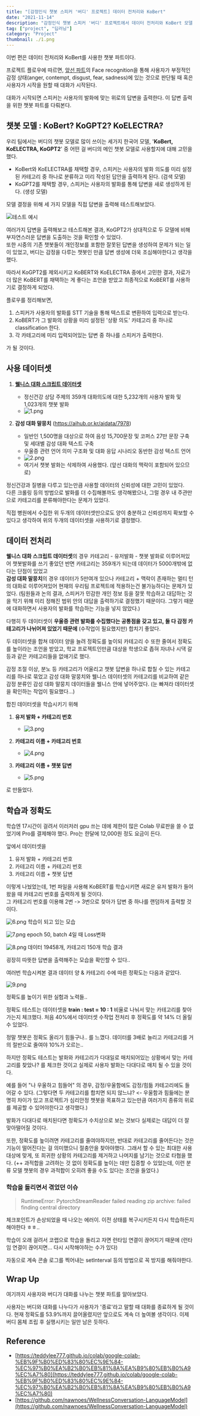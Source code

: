 ```yaml
---
title: "[감정인식 챗봇 스피커 '버디' 프로젝트] 데이터 전처리와 KoBert"
date: "2021-11-14"
description: "감정인식 챗봇 스피커 '버디' 프로젝트에서 데이터 전처리와 KoBert 모델 학습시킨 과정"
tag: ["project", "딥러닝"]
category: "Project"
thumbnail: ./1.png
---
```


이번 편은 데이터 전처리와 KoBert를 사용한 챗봇 파트이다.

프로젝트 플로우에 따르면, [앞선 파트](https://suu3.github.io/Project/[2021-05-26][%EA%B0%90%EC%A0%95%EC%9D%B8%EC%8B%9D_%EC%B1%97%EB%B4%87_%EC%8A%A4%ED%94%BC%EC%BB%A4_'%EB%B2%84%EB%94%94'_%ED%94%84%EB%A1%9C%EC%A0%9D%ED%8A%B8]_%EC%96%BC%EA%B5%B4_%ED%91%9C%EC%A0%95_%EC%9D%B8%EC%8B%9D_%ED%8C%8C%ED%8A%B8/)의 Face recognition을 통해 사용자가 부정적인 감정 상태(anger, contempt, disgust, fear, sadness)에 있는 것으로 판단될 때 혹은 사용자가 시작을 원할 때 대화가 시작된다.

대화가 시작되면 스피커는 사용자의 발화에 맞는 위로의 답변을 출력한다. 이 답변 출력을 위한 챗봇 파트를 다뤄본다.

## 챗봇 모델 : KoBert? KoGPT2? KoELECTRA?

우리 팀에서는 버디의 챗봇 모델로 많이 쓰이는 세가지 한국어 모델, '**KoBert, KoELECTRA, KoGPT2**' 중 어떤 걸 버디의 메인 챗봇 모델로 사용할지에 대해 고민을 했다.

- KoBert와 KoELECTRA를 채택할 경우, 스피커는 사용자의 발화 의도를 미리 설정된 카테고리 중 하나로 분류하고 미리 작성된 답안을 출력하게 된다. (검색 모델)
- KoGPT2를 채택할 경우, 스피커는 사용자의 발화를 통해 답변을 새로 생성하게 된다. (생성 모델)

모델 결정을 위해 세 가지 모델을 직접 답변을 출력해 테스트해보았다.

![테스트 예시](./10.png)

여러가지 답변을 출력해보고 테스트해본 결과, KoGPT2가 상대적으로 두 모델에 비해 부자연스러운 답변을 도출하는 것을 확인할 수 있었다.  
또한 시중의 기존 챗봇들이 개인정보를 포함한 잘못된 답변을 생성하여 문제가 되는 일이 있었고, 버디는 감정을 다루는 챗봇인 만큼 답변 생성에 더욱 조심해야한다고 생각을 했다.

따라서 KoGPT2를 제외시키고 KoBERT와 KoELECTRA 중에서 고민한 결과, 자료가 더 많은 KoBERT를 채택하는 게 좋다는 조언을 받았고 최종적으로 KoBERT를 사용하기로 결정하게 되었다.

플로우를 정리해보면,

1. 스피커가 사용자의 발화를 STT 기술을 통해 텍스트로 변환하여 입력으로 받는다.
2. KoBERT가 그 발화의 상황을 미리 설정된 '상황 의도' 카테고리 중 하나로 classification 한다.
3. 각 카테고리에 미리 입력되어있는 답변 중 하나를 스피커가 출력한다.

가 될 것이다.

## 사용 데이터셋

1. [**웰니스 대화 스크립트 데이터셋**](https://aihub.or.kr/keti_data_board/language_intelligence)

   - 정신건강 상담 주제의 359개 대화의도에 대한 5,232개의 사용자 발화 및 1,023개의 챗봇 발화
   - ![1.png](./1.png)

2. **감성 대화 말뭉치** (https://aihub.or.kr/aidata/7978)

   - 일반인 1,500명을 대상으로 하여 음성 15,700문장 및 코퍼스 27만 문장 구축 및 세대별 감성 대화 텍스트 구축
   - 우울증 관련 언어 의미 구조화 및 대화 응답 시나리오 동반한 감성 텍스트 언어
   - ![2.png](./2.png)
   - 여기서 챗봇 발화는 삭제하여 사용했다. (앞선 대화의 맥락이 포함되어 있으므로)

정신건강과 질병을 다루고 있는만큼 사용할 데이터의 신뢰성에 대한 고민이 있었다.  
다른 크롤링 등의 방법으로 발화를 더 수집해볼까도 생각해봤으나, 그럴 경우 내 주관만으로 카테고리를 분류해야한다는 문제가 있었다.

직접 병원에서 수집한 위 두개의 데이터셋만으로도 양이 충분하고 신뢰성까지 확보할 수 있다고 생각하여 위의 두개의 데이터셋을 사용하기로 결정했다.

## 데이터 전처리

**웰니스 대화 스크립트 데이터셋**의 경우 카테고리 - 유저발화 - 챗봇 발화로 이루어져있어 챗봇발화를 쓰기 좋았던 반면 카테고리는 359개가 되는데 데이터가 5000개밖에 없다는 단점이 있었고  
**감성 대화 말뭉치**의 경우 데이터가 5만여개 있으나 카테고리 + 맥락이 존재하는 멀티 턴의 대화로 이루어져있어 현재의 우리팀 프로젝트에 적용하는건 불가능하다는 문제가 있었다.
(팀원들과 논의 결과, 스피커가 민감한 개인 정보 등을 잘못 학습하고 대답하는 것을 막기 위해 미리 정해진 범위 안의 대답을 출력하기로 결정했기 때문이다. 그렇기 때문에 대화하면서 사용자의 발화를 학습하는 기능을 넣지 않았다.)

다행히 두 데이터셋이 **우울증 관련 발화를 수집했다는 공통점을 갖고 있고, 둘 다 감정 카테고리가 나뉘어져 있었기 때문에** (수작업이 필요했지만) 합치기 좋았다.

두 데이터셋을 합쳐 데이터 양을 늘려 정확도를 높이되 카테고리 수 또한 줄여서 정확도를 높이라는 조언을 받았고, 학교 프로젝트인만큼 대상을 학생으로 좁혀 자녀나 시댁 갈등과 같은 카테고리들을 없애기로 했다.

감정 조절 이상, 분노 등 카테고리가 어울리고 챗봇 답변을 하나로 합칠 수 있는 카테고리를 하나로 묶었고 감성 대화 말뭉치와 웰니스 데이터셋의 카테고리를 비교하여 같은 감정 분류인 감성 대화 말뭉치 데이터들을 웰니스 안에 넣어주었다. (눈 빠져라 데이터셋을 확인하는 작업이 필요했다...)

합친 데이터셋을 학습시키기 위해

1. **유저 발화 + 카테고리 번호**

   - ![3.png](./3.png)

2. **카테고리 이름 + 카테고리 번호**

   - ![4.png](./4.png)

3. **카테고리 이름 + 챗봇 답변**
   - ![5.png](./5.png)

로 만들었다.

## 학습과 정확도

학습엔 17시간이 걸려서 이러저러 gpu 쓰는 데에 제한이 많은 Colab 무료판을 쓸 수 없었기에 Pro를 결제해야 했다. Pro는 한달에 12,000원 정도 요금이 든다.

앞에서 데이터셋을

1. 유저 발화 + 카테고리 번호
2. 카테고리 이름 + 카테고리 번호
3. 카테고리 이름 + 챗봇 답변

이렇게 나눴었는데, 1번 파일을 사용해 KoBERT를 학습시키면 새로운 유저 발화가 들어왔을 때 카테고리 번호를 출력하게 될 것이다.  
그 카테고리 번호를 이용해 2번 -> 3번으로 찾아가 답변 중 하나를 랜덤하게 출력할 것이다.

![6.png](./6.png)
학습이 되고 있는 모습

![7.png](./7.png)
epoch 50, batch 4일 때 Loss변화

![8.png](./8.png)
데이터 19458개, 카테고리 150개 학습 결과

굉장히 따뜻한 답변을 출력해주는 모습을 확인할 수 있다..

여러번 학습시켜본 결과 데이터 양 & 카테고리 수에 따른 정확도는 다음과 같았다.

![9.png](./9.png)

정확도를 높이기 위한 실험과 노력들..

정확도 테스트는 데이터셋을 **train : test = 10 : 1** 비율로 나눠서 맞는 카테고리를 찾아가는지 체크했다.
처음 40%에서 데이터셋 수작업 전처리 후 정확도를 약 14% 더 올릴 수 있었다.

정말 챗봇은 정확도 올리기 힘들구나.. 를 느꼈다. 데이터를 3배로 늘리고 카테고리를 거의 절반으로 줄여야 10%가 오르는..

하지만 정확도 테스트는 발화와 카테고리가 다대일로 매치되어있는 상황에서 맞는 카테고리를 찾았나? 를 체크한 것이고 실제로 사용자 발화는 다대다로 매치 될 수 있을 것이다.

예를 들어 "나 우울하고 힘들어" 의 경우, 감정/우울함에도 감정/힘듦 카테고리에도 들어갈 수 있다. (그렇다면 두 카테고리를 합치면 되지 않느냐? <- 우울함과 힘듦에는 분명히 차이가 있고 프로젝트가 심리안정 챗봇을 목표하고 있는만큼 여러가지 종류의 위로를 제공할 수 있어야한다고 생각했다.)

발화가 다대다로 매치된다면 정확도가 수치상으로 보는 것보다 실제로는 대답이 더 잘 맞아떨어질 것이다.

또한, 정확도를 높이려면 카테고리를 줄여야하지만, 반대로 카테고리를 줄어든다는 것은 기능이 떨어진다는 걸 의미했으니 절충안을 찾아야했다. 그래서 할 수 있는 최대한 사용 대상에 맞게, 또 희귀한 상황의 카테고리를 제거하고 나머지를 남기는 것으로 타협을 했다.
(++ 과적합을 고려하는 것 없이 정확도를 높이는 데만 집중할 수 있었는데, 이런 분류 모델 챗봇의 경우 과적합이 오히려 좋을 수도 있다는 조언을 들었다.)

### 학습을 돌리면서 겪었던 이슈

> RuntimeError: PytorchStreamReader failed reading zip archive: failed finding central directory

체크포인트가 손상되었을 때 나오는 에러이. 이전 상태를 복구시키든지 다시 학습하든지 해야한다 ㅎㅎ..

학습이 오래 걸려서 코랩으로 학습을 돌리고 자면 런타임 연결이 끊어지기 때문에
(런타임 연결이 끊어지면... 다시 시작해야하는 수가 있다)

자동으로 계속 콘솔 로그를 찍어내는 setInterval 등의 방법으로 꼭 방지를 해줘야한다.

## Wrap Up

여기까지 사용자와 버디가 대화를 나누는 챗봇 파트를 알아보았다.

사용자는 버디와 대화를 나누다가 사용자가 '종료'라고 말할 때 대화를 종료하게 될 것이다. 현재 정확도를 53.9%까지 끌어올렸지만 앞으로도 계속 더 높여볼 생각이다. 이제 버디 몸체 조립 후 실행시키는 일만 남은 듯하다.

## Reference

- [https://teddylee777.github.io/colab/google-colab-%EB%9F%B0%ED%83%80%EC%9E%84-%EC%97%B0%EA%B2%B0%EB%81%8A%EA%B9%80%EB%B0%A9%EC%A7%80](https://teddylee777.github.io/colab/google-colab-%EB%9F%B0%ED%83%80%EC%9E%84-%EC%97%B0%EA%B2%B0%EB%81%8A%EA%B9%80%EB%B0%A9%EC%A7%80)
- [https://github.com/nawnoes/WellnessConversation-LanguageModel](https://github.com/nawnoes/WellnessConversation-LanguageModel)
